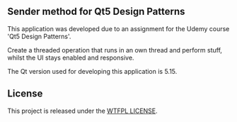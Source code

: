 ## Sender method for Qt5 Design Patterns
This application was developed due to an assignment for the Udemy course 'Qt5 Design Patterns'.

Create a threaded operation that runs in an own thread and perform stuff, whilst the UI stays enabled and responsive.

The Qt version used for developing this application is 5.15.

## License
This project is released under the [WTFPL LICENSE](http://www.wtfpl.net/ "WTFPL LICENSE").